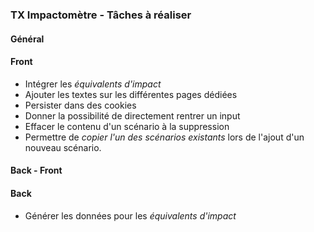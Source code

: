 ### TX Impactomètre - Tâches à réaliser

#### Général

#### Front
- Intégrer les _équivalents d'impact_
- Ajouter les textes sur les différentes pages dédiées
- Persister dans des cookies
- Donner la possibilité de directement rentrer un input
- Effacer le contenu d'un scénario à la suppression
- Permettre de _copier l'un des scénarios existants_ lors de l'ajout d'un nouveau scénario.

#### Back - Front

#### Back
- Générer les données pour les _équivalents d'impact_
